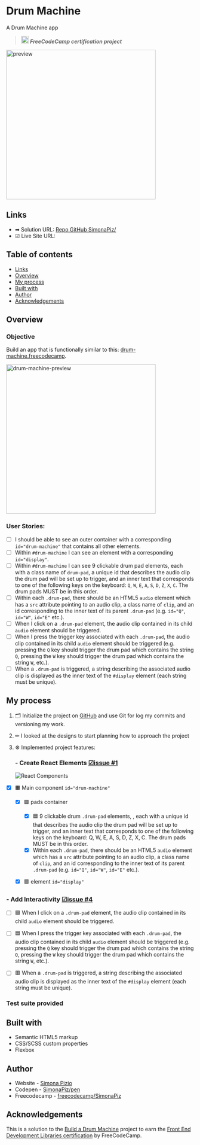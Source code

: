 # Drum Machine
A Drum Machine app
> <img src="https://github.com/SimonaPiz/Drum-Machine/assets/91121660/af305d32-e69e-41da-8e56-2beba880f63e" width="20px" alt="icon freecodecamp"> ***FreeCodeCamp certification project***

<img src="" width="400px" alt="preview" title="preview">

## Links

- ➡ Solution URL: [Repo GitHub SimonaPiz/](https://github.com/SimonaPiz/Drum-Machine)
- ☑ Live Site URL: []()


## Table of contents

- [Links](#links)
- [Overview](#overview)
- [My process](#my-process)
- [Built with](#built-with)
- [Author](#author)
- [Acknowledgements](#acknowledgements)

## Overview

### Objective 

Build an app that is functionally similar to this: [drum-machine.freecodecamp]( https://drum-machine.freecodecamp.rocks/).

<img src="https://github.com/SimonaPiz/Drum-Machine/assets/91121660/3a941119-2d87-4349-9947-a8f21b1284f4" width="400px" alt="drum-machine-preview" title="drum-machine-preview">

### User Stories:
   - [ ] I should be able to see an outer container with a corresponding `id="drum-machine"` that contains all other elements.
   - [ ] Within `#drum-machine` I can see an element with a corresponding `id="display"`.
   - [ ] Within `#drum-machine` I can see 9 clickable drum pad elements, each with a class name of `drum-pad`, a unique id that describes the audio clip the drum pad will be set up to trigger, and an inner text that corresponds to one of the following keys on the keyboard: `Q`, `W`, `E`, `A`, `S`, `D`, `Z`, `X`, `C`. The drum pads MUST be in this order.
   - [ ] Within each `.drum-pad`, there should be an HTML5 `audio` element which has a `src` attribute pointing to an audio clip, a class name of `clip`, and an id corresponding to the inner text of its parent `.drum-pad` (e.g. `id="Q"`, `id="W"`, `id="E"` etc.).
   - [ ] When I click on a `.drum-pad` element, the audio clip contained in its child `audio` element should be triggered.
   - [ ] When I press the trigger key associated with each `.drum-pad`, the audio clip contained in its child `audio` element should be triggered (e.g. pressing the `Q` key should trigger the drum pad which contains the string `Q`, pressing the `W` key should trigger the drum pad which contains the string `W`, etc.).
   - [ ] When a `.drum-pad` is triggered, a string describing the associated audio clip is displayed as the inner text of the `#display` element (each string must be unique).

## My process

1. 🗂 Initialize the project on [GitHub](https://github.com/SimonaPiz/Drum-Machine) and use Git for log my commits and versioning my work.

2. ✏ I looked at the designs to start planning how to approach the project
  
3. ⚙ Implemented project features:

   ### - Create React Elements [☑issue #1](https://github.com/SimonaPiz/Drum-Machine/issues/1)

   ![React Components](https://github.com/SimonaPiz/Drum-Machine/assets/91121660/ec4a53a7-05ff-4056-a583-fcfabe3c7076)

  - [x] 🟧 Main component `id="drum-machine"`
    - [x] 🟩 pads container
      - [x] 🟦  9 clickable drum `.drum-pad` elements, , each with a unique id that describes the audio clip the drum pad will be set up to trigger, and an inner text that corresponds to one of the following keys on the keyboard: Q, W, E, A, S, D, Z, X, C. The drum pads MUST be in this order.
      - [x] Within each `.drum-pad`, there should be an HTML5 `audio` element which has a `src` attribute pointing to an audio clip, a class name of `clip`, and an id corresponding to the inner text of its parent `.drum-pad` (e.g. `id="Q"`, `id="W"`, `id="E"` etc.).
    - [x] 🟥 element `id="display"`


   ### - Add Interactivity [☑issue #4](https://github.com/SimonaPiz/Drum-Machine/issues/4)
       
   - [ ] 🟦 When I click on a `.drum-pad` element, the audio clip contained in its child `audio` element should be triggered.
   - [ ] 🟦 When I press the trigger key associated with each `.drum-pad`, the audio clip contained in its child `audio` element should be triggered (e.g. pressing the `Q` key should trigger the drum pad which contains the string `Q`, pressing the `W` key should trigger the drum pad which contains the string `W`, etc.).
   - [ ] 🟥 When a `.drum-pad` is triggered, a string describing the associated audio clip is displayed as the inner text of the `#display` element (each string must be unique).
      


   
      
   ### Test suite provided
       

## Built with

- Semantic HTML5 markup
- CSS/SCSS custom properties
- Flexbox
## Author

- Website - [Simona Pizio](https://github.com/SimonaPiz)
- Codepen - [SimonaPiz/pen](https://codepen.io/SimonaPiz/pen/)
- Freecodecamp - [freecodecamp/SimonaPiz](https://www.freecodecamp.org/SimonaPiz)

## Acknowledgements
This is a solution to the [Build a Drum Machine](https://www.freecodecamp.org/learn/front-end-development-libraries/front-end-development-libraries-projects/build-a-drum-machine) project to earn the [Front End Development Libraries certification](https://www.freecodecamp.org/learn/front-end-development-libraries/) by FreeCodeCamp.
